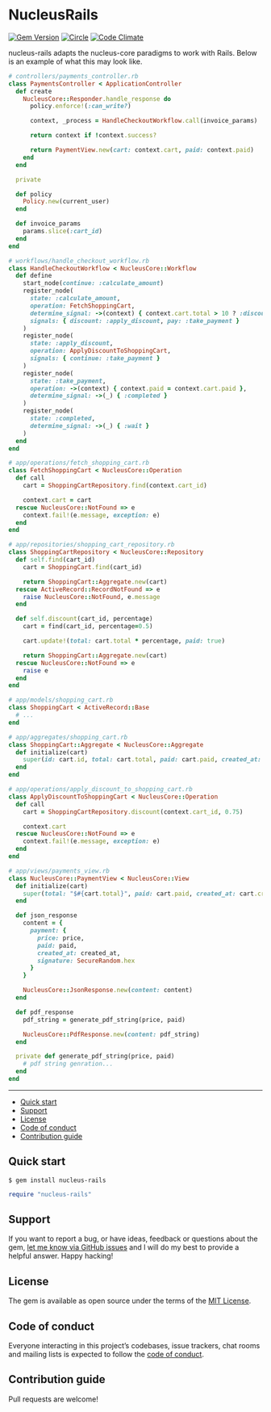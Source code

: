 # NucleusRails

[![Gem Version](https://badge.fury.io/rb/nucleus-rails.svg)](https://rubygems.org/gems/nucleus-rails)
[![Circle](https://circleci.com/gh/dodgerogers/nucleus-rails/tree/main.svg?style=shield)](https://app.circleci.com/pipelines/github/dodgerogers/nucleus-rails?branch=main)
[![Code Climate](https://codeclimate.com/github/dodgerogers/nucleus-rails/badges/gpa.svg)](https://codeclimate.com/github/dodgerogers/nucleus-rails)

nucleus-rails adapts the nucleus-core paradigms to work with Rails. Below is an example of what this may look like.

```ruby
# controllers/payments_controller.rb
class PaymentsController < ApplicationController
  def create
    NucleusCore::Responder.handle_response do
      policy.enforce!(:can_write?)

      context, _process = HandleCheckoutWorkflow.call(invoice_params)

      return context if !context.success?

      return PaymentView.new(cart: context.cart, paid: context.paid)
    end
  end

  private

  def policy
    Policy.new(current_user)
  end

  def invoice_params
    params.slice(:cart_id)
  end
end

# workflows/handle_checkout_workflow.rb
class HandleCheckoutWorkflow < NucleusCore::Workflow
  def define
    start_node(continue: :calculate_amount)
    register_node(
      state: :calculate_amount,
      operation: FetchShoppingCart,
      determine_signal: ->(context) { context.cart.total > 10 ? :discount : :pay },
      signals: { discount: :apply_discount, pay: :take_payment }
    )
    register_node(
      state: :apply_discount,
      operation: ApplyDiscountToShoppingCart,
      signals: { continue: :take_payment }
    )
    register_node(
      state: :take_payment,
      operation: ->(context) { context.paid = context.cart.paid },
      determine_signal: ->(_) { :completed }
    )
    register_node(
      state: :completed,
      determine_signal: ->(_) { :wait }
    )
  end
end

# app/operations/fetch_shopping_cart.rb
class FetchShoppingCart < NucleusCore::Operation
  def call
    cart = ShoppingCartRepository.find(context.cart_id)

    context.cart = cart
  rescue NucleusCore::NotFound => e
    context.fail!(e.message, exception: e)
  end
end

# app/repositories/shopping_cart_repository.rb
class ShoppingCartRepository < NucleusCore::Repository
  def self.find(cart_id)
    cart = ShoppingCart.find(cart_id)

    return ShoppingCart::Aggregate.new(cart)
  rescue ActiveRecord::RecordNotFound => e
    raise NucleusCore::NotFound, e.message
  end

  def self.discount(cart_id, percentage)
    cart = find(cart_id, percentage=0.5)

    cart.update!(total: cart.total * percentage, paid: true)

    return ShoppingCart::Aggregate.new(cart)
  rescue NucleusCore::NotFound => e
    raise e
  end
end

# app/models/shopping_cart.rb
class ShoppingCart < ActiveRecord::Base
  # ...
end

# app/aggregates/shopping_cart.rb
class ShoppingCart::Aggregate < NucleusCore::Aggregate
  def initialize(cart)
    super(id: cart.id, total: cart.total, paid: cart.paid, created_at: cart.created_at)
  end
end

# app/operations/apply_discount_to_shopping_cart.rb
class ApplyDiscountToShoppingCart < NucleusCore::Operation
  def call
    cart = ShoppingCartRepository.discount(context.cart_id, 0.75)

    context.cart
  rescue NucleusCore::NotFound => e
    context.fail!(e.message, exception: e)
  end
end

# app/views/payments_view.rb
class NucleusCore::PaymentView < NucleusCore::View
  def initialize(cart)
    super(total: "$#{cart.total}", paid: cart.paid, created_at: cart.created_at)
  end

  def json_response
    content = {
      payment: {
        price: price,
        paid: paid,
        created_at: created_at,
        signature: SecureRandom.hex
      }
    }

    NucleusCore::JsonResponse.new(content: content)
  end

  def pdf_response
    pdf_string = generate_pdf_string(price, paid)

    NucleusCore::PdfResponse.new(content: pdf_string)
  end

  private def generate_pdf_string(price, paid)
    # pdf string genration...
  end
end
```

---

- [Quick start](#quick-start)
- [Support](#support)
- [License](#license)
- [Code of conduct](#code-of-conduct)
- [Contribution guide](#contribution-guide)

## Quick start

```
$ gem install nucleus-rails
```

```ruby
require "nucleus-rails"
```

## Support

If you want to report a bug, or have ideas, feedback or questions about the gem, [let me know via GitHub issues](https://github.com/dodgerogers/nucleus-rails/issues/new) and I will do my best to provide a helpful answer. Happy hacking!

## License

The gem is available as open source under the terms of the [MIT License](LICENSE.txt).

## Code of conduct

Everyone interacting in this project’s codebases, issue trackers, chat rooms and mailing lists is expected to follow the [code of conduct](CODE_OF_CONDUCT.md).

## Contribution guide

Pull requests are welcome!
